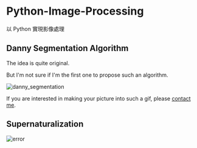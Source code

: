 # Python-Image-Processing

以 Python 實現影像處理

## Danny Segmentation Algorithm

The idea is quite original.

But I'm not sure if I'm the first one to propose such an algorithm.

![danny_segmentation](https://github.com/YinTaiChen/Python-Image-Processing/blob/master/danny_segmentation.gif)

If you are interested in making your picture into such a gif, please [contact me](https://github.com/YinTaiChen).

## Supernaturalization

![error](https://github.com/YinTaiChen/Python-Image-Processing/blob/master/supernaturalization.gif)
